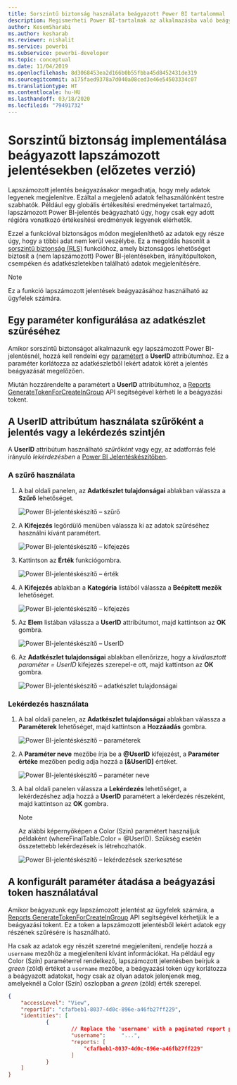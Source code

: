 ```yaml
---
title: Sorszintű biztonság használata beágyazott Power BI tartalommal
description: Megismerheti Power BI-tartalmak az alkalmazásba való beágyazásának lépéseit.
author: KesemSharabi
ms.author: kesharab
ms.reviewer: nishalit
ms.service: powerbi
ms.subservice: powerbi-developer
ms.topic: conceptual
ms.date: 11/04/2019
ms.openlocfilehash: 8d3068453ea2d166b0b55fbba45d8452431de319
ms.sourcegitcommit: a175faed9378a7d040a08ced3e46e54503334c07
ms.translationtype: HT
ms.contentlocale: hu-HU
ms.lasthandoff: 03/18/2020
ms.locfileid: "79491732"
---
```

# <a name="implementing-row-level-security-in-embedded-paginated-reports-preview"></a>Sorszintű biztonság implementálása beágyazott lapszámozott jelentésekben (előzetes verzió)

Lapszámozott jelentés beágyazásakor megadhatja, hogy mely adatok legyenek megjelenítve. Ezáltal a megjelenő adatok felhasználónként testre szabhatók. Például egy globális értékesítési eredményeket tartalmazó, lapszámozott Power BI-jelentés beágyazható úgy, hogy csak egy adott régióra vonatkozó értékesítési eredmények legyenek elérhetők.

Ezzel a funkcióval biztonságos módon megjeleníthető az adatok egy része úgy, hogy a többi adat nem kerül veszélybe. Ez a megoldás hasonlít a [sorszintű biztonság (RLS)](embedded-row-level-security.md) funkcióhoz, amely biztonságos lehetőséget biztosít a (nem lapszámozott) Power BI-jelentésekben, irányítópultokon, csempéken és adatkészletekben található adatok megjelenítésére.  

> [!NOTE]
> Ez a funkció lapszámozott jelentések beágyazásához használható az ügyfelek számára.

## <a name="configuring-a-parameter-to-filter-the-dataset"></a>Egy paraméter konfigurálása az adatkészlet szűréséhez

Amikor sorszintű biztonságot alkalmazunk egy lapszámozott Power BI-jelentésnél, hozzá kell rendelni egy [paramétert](../../paginated-reports/report-builder-parameters.md) a **UserID** attribútumhoz. Ez a paraméter korlátozza az adatkészletből lekért adatok körét a jelentés beágyazását megelőzően.

Miután hozzárendelte a paramétert a **UserID** attribútumhoz, a [Reports GenerateTokenForCreateInGroup](https://docs.microsoft.com/rest/api/power-bi/embedtoken/reports_generatetokenforcreateingroup) API segítségével kérheti le a beágyazási tokent.

## <a name="use-userid-as-a-filter-at-report-or-query-level"></a>A UserID attribútum használata szűrőként a jelentés vagy a lekérdezés szintjén

A **UserID** attribútum használható *szűrőként* vagy egy, az adatforrás felé irányuló *lekérdezésben* a [Power BI Jelentéskészítőben](../../paginated-reports/report-builder-power-bi.md).

### <a name="using-the-filter"></a>A szűrő használata

1. A bal oldali panelen, az **Adatkészlet tulajdonságai** ablakban válassza a **Szűrő** lehetőséget.

    ![Power BI-jelentéskészítő – szűrő](media/paginated-reports-row-level-security/filter.png)

2. A **Kifejezés** legördülő menüben válassza ki az adatok szűréséhez használni kívánt paramétert.

     ![Power BI-jelentéskészítő – kifejezés](media/paginated-reports-row-level-security/expression.png)

3. Kattintson az **Érték** funkciógombra. 

    ![Power BI-jelentéskészítő – érték](media/paginated-reports-row-level-security/function.png)

4. A **Kifejezés** ablakban a **Kategória** listából válassza a **Beépített mezők** lehetőséget.

    ![Power BI-jelentéskészítő – kifejezés](media/paginated-reports-row-level-security/built-in-fields.png)

5. Az **Elem** listában válassza a **UserID** attribútumot, majd kattintson az **OK** gombra.

    ![Power BI-jelentéskészítő – UserID](media/paginated-reports-row-level-security/userid.png)

6. Az **Adatkészlet tulajdonságai** ablakban ellenőrizze, hogy a *kiválasztott paraméter = UserID* kifejezés szerepel-e ott, majd kattintson az **OK** gombra.

    ![Power BI-jelentéskészítő – adatkészlet tulajdonságai](media/paginated-reports-row-level-security/verify.png)

### <a name="using-a-query"></a>Lekérdezés használata

1. A bal oldali panelen, az **Adatkészlet tulajdonságai** ablakban válassza a **Paraméterek** lehetőséget, majd kattintson a **Hozzáadás** gombra.

    ![Power BI-jelentéskészítő – paraméterek](media/paginated-reports-row-level-security/parameters.png)

2. A **Paraméter neve** mezőbe írja be a **\@UserID** kifejezést, a **Paraméter értéke** mezőben pedig adja hozzá a **[&UserID]** értéket.

    ![Power BI-jelentéskészítő – paraméter neve](media/paginated-reports-row-level-security/parameter-name.png) 

3. A bal oldali panelen válassza a **Lekérdezés** lehetőséget, a lekérdezéshez adja hozzá a **UserID** paramétert a lekérdezés részeként, majd kattintson az **OK** gombra.
    > [!NOTE]
    > Az alábbi képernyőképen a Color (Szín) paramétert használjuk példaként (whereFinalTable.Color = @UserID). Szükség esetén összetettebb lekérdezések is létrehozhatók.

    ![Power BI-jelentéskészítő – lekérdezések szerkesztése](media/paginated-reports-row-level-security/query-edit.png)

## <a name="passing-the-configured-parameter-using-the-embed-token"></a>A konfigurált paraméter átadása a beágyazási token használatával

Amikor beágyazunk egy lapszámozott jelentést az ügyfelek számára, a [Reports GenerateTokenForCreateInGroup](https://docs.microsoft.com/rest/api/power-bi/embedtoken/reports_generatetokenforcreateingroup) API segítségével kérhetjük le a beágyazási tokent. Ez a token a lapszámozott jelentésből lekért adatok egy részének szűrésére is használható.

Ha csak az adatok egy részét szeretné megjeleníteni, rendelje hozzá a `username` mezőhöz a megjeleníteni kívánt információkat. Ha például egy Color (Szín) paraméterrel rendelkező, lapszámozott jelentésben beírjuk a *green* (zöld) értéket a `username` mezőbe, a beágyazási token úgy korlátozza a beágyazott adatokat, hogy csak az olyan adatok jelenjenek meg, amelyeknél a Color (Szín) oszlopban a *green* (zöld) érték szerepel.

```JSON
{
    "accessLevel": "View",
    "reportId": "cfafbeb1-8037-4d0c-896e-a46fb27ff229",
    "identities": [
            {
                    // Replace the 'username' with a paginated report parameter
                    "username":     "...",
                    "reports: [
                        "cfafbeb1-8037-4d0c-896e-a46fb27ff229"
                    ]
            }
    ]
}
```
